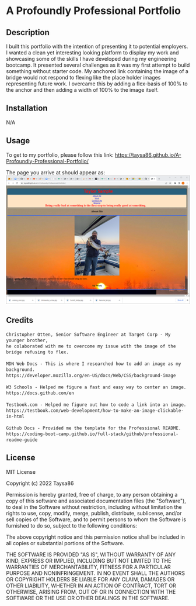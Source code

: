 # A Profoundly Professional Portfolio

## Description

I built this portfolio with the intention of presenting it to potential employers. I wanted a clean yet interesting looking platform to display my work and showcasing some of the skills I have developed during my engineering bootcamp. It presented several challenges as it was my first attempt to build something without starter code. My anchored link containing the image of a bridge would not respond to flexing like the place holder images representing future work. I overcame this by adding a flex-basis of 100% to the anchor and then adding a width of 100% to the image itself.


## Installation

N/A

## Usage

 To get to my portfolio, please follow this link: 
    https://taysa86.github.io/A-Profoundly-Professional-Portfolio/

   The page you arrive at should appear as:
    ![Screenshot of launched project website](./assets/images/screenshot.png)

## Credits
    Christopher Otten, Senior Software Engineer at Target Corp - My younger brother,
    he colaborated with me to overcome my issue with the image of the bridge refusing to flex.

    MDN Web Docs - This is where I researched how to add an image as my background.
    https://developer.mozilla.org/en-US/docs/Web/CSS/background-image

    W3 Schools - Helped me figure a fast and easy way to center an image.
    https://docs.github.com/en

    Testbook.com - Helped me figure out how to code a link into an image.
    https://testbook.com/web-development/how-to-make-an-image-clickable-in-html

    Github Docs - Provided me the template for the Professional README. 
    https://coding-boot-camp.github.io/full-stack/github/professional-readme-guide

## License

 MIT License

Copyright (c) 2022 Taysa86

Permission is hereby granted, free of charge, to any person obtaining a copy
of this software and associated documentation files (the "Software"), to deal
in the Software without restriction, including without limitation the rights
to use, copy, modify, merge, publish, distribute, sublicense, and/or sell
copies of the Software, and to permit persons to whom the Software is
furnished to do so, subject to the following conditions:

The above copyright notice and this permission notice shall be included in all
copies or substantial portions of the Software.

THE SOFTWARE IS PROVIDED "AS IS", WITHOUT WARRANTY OF ANY KIND, EXPRESS OR
IMPLIED, INCLUDING BUT NOT LIMITED TO THE WARRANTIES OF MERCHANTABILITY,
FITNESS FOR A PARTICULAR PURPOSE AND NONINFRINGEMENT. IN NO EVENT SHALL THE
AUTHORS OR COPYRIGHT HOLDERS BE LIABLE FOR ANY CLAIM, DAMAGES OR OTHER
LIABILITY, WHETHER IN AN ACTION OF CONTRACT, TORT OR OTHERWISE, ARISING FROM,
OUT OF OR IN CONNECTION WITH THE SOFTWARE OR THE USE OR OTHER DEALINGS IN THE
SOFTWARE.
    
